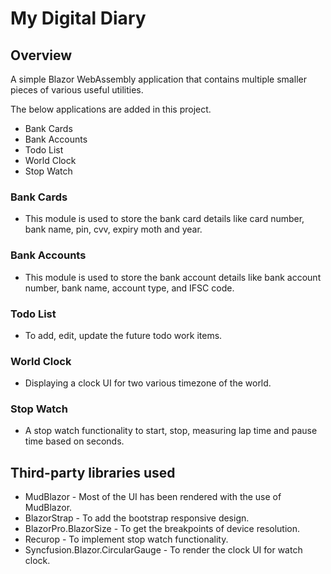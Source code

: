 # My Digital Diary

## Overview
A simple Blazor WebAssembly application that contains multiple smaller pieces of various useful utilities. 

The below applications are added in this project.

* Bank Cards
* Bank Accounts
* Todo List
* World Clock
* Stop Watch

### Bank Cards
* This module is used to store the bank card details like card number, bank name, pin, cvv, expiry moth and year.

### Bank Accounts
* This module is used to store the bank account details like bank account number, bank name, account type, and IFSC code.

### Todo List
* To add, edit, update the future todo work items.

### World Clock
* Displaying a clock UI for two various timezone of the world.

### Stop Watch
* A stop watch functionality to start, stop, measuring lap time and pause time based on seconds.

## Third-party libraries used

* MudBlazor - Most of the UI has been rendered with the use of MudBlazor.
* BlazorStrap - To add the bootstrap responsive design.
* BlazorPro.BlazorSize - To get the breakpoints of device resolution.
* Recurop - To implement stop watch functionality.
* Syncfusion.Blazor.CircularGauge - To render the clock UI for watch clock.
